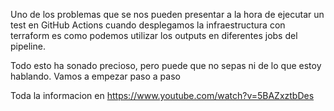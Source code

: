 Uno de los problemas que se nos pueden presentar a la hora de ejecutar un test en GitHub Actions cuando desplegamos la infraestructura con terraform es como podemos utilizar los outputs en diferentes jobs del pipeline. 

Todo esto ha sonado precioso, pero puede que no sepas ni de lo que estoy hablando. Vamos a empezar paso a paso

Toda la informacion en https://www.youtube.com/watch?v=5BAZxztbDes
